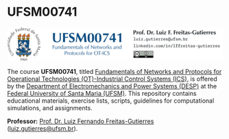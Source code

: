 # UFSM00741

![](UFSM-CT-DESP-UFSM00741.png "UFSM-CT-DESP-UFSM00741")

The course **UFSM00741**, titled [Fundamentals of Networks and Protocols for Operational Technologies (OT)-Industrial Control Systems (ICS)](https://www.ufsm.br/ementario/disciplinas/UFSM00741), is offered by the [Department of Electromechanics and Power Systems (DESP)](https://www.ufsm.br/unidades-universitarias/ct/departamentos/desp) at the [Federal University of Santa Maria (UFSM)](https://www.ufsm.br/). This repository contains educational materials, exercise lists, scripts, guidelines for computational simulations, and assignments.

**Professor:** [Prof. Dr. Luiz Fernando Freitas-Gutierres](https://www.linkedin.com/in/lffreitas-gutierres/) ([luiz.gutierres@ufsm.br](mailto:luiz.gutierres@ufsm.br)). 